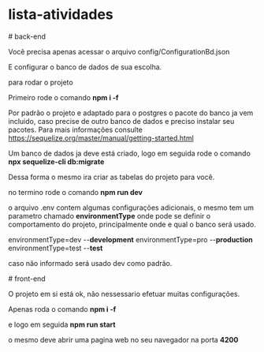 ﻿# lista-atividades

﻿# back-end

Você precisa apenas acessar o arquivo config/ConfigurationBd.json

E configurar o  banco de dados de sua escolha.

para rodar o projeto 

Primeiro rode o comando **npm i -f**

Por padrão o projeto e adaptado para o postgres o pacote do banco ja vem incluido, caso precise de outro banco de dados e preciso instalar seu pacotes.
Para mais informações consulte https://sequelize.org/master/manual/getting-started.html

Um banco de dados ja deve está criado, logo em seguida rode o comando **npx sequelize-cli db:migrate**

Dessa forma o mesmo ira criar as tabelas do projeto para você.

no termino rode o comando **npm run dev**

o arquivo .env contem algumas configurações adicionais, o mesmo tem um parametro chamado **environmentType** onde pode se definir o comportamento do projeto, principalmente onde e qual o banco será usado.

environmentType=dev --**development**
environmentType=pro --**production**
environmentType=test --**test**

caso não informado será usado dev como padrão.


﻿# front-end

O projeto em si está ok, não nessessario efetuar muitas configurações.

Apenas roda o comando **npm i -f**

e logo em seguida **npm run start**

o mesmo deve abrir uma pagina web no seu navegador na porta **4200**
